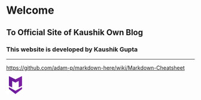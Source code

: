 # Welcome 
## To Official Site of Kaushik Own Blog
### This website is developed by Kaushik Gupta
---

https://github.com/adam-p/markdown-here/wiki/Markdown-Cheatsheet


![alt text](https://github.com/adam-p/markdown-here/raw/master/src/common/images/icon48.png "Logo Title Text 1")
